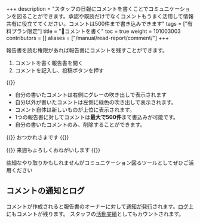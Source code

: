 +++
description = "スタッフの日報にコメントを書くことでコミュニケーションを図ることができます。承認や既読だけでなくコメントもうまく活用して情報共有に役立ててください。コメントは500件まで書き込みできます"
tags = ["有料プラン限定"]
title = "💬コメントを書く"
toc = true
weight = 101003003
contributors = []
aliases = ["/manual/read-report/comment/"]
+++

報告書を読む権限があれば報告書にコメントを残すことができます。

1. コメントを書く報告書を開く
1. コメントを記入し、投稿ボタンを押す

{{<appscreen filename="write-comment" title="コメントエリアには表示中の日報に対して付されたコメントが表示されます。1つの日報に付き最大で500コメントまで保存できます" >}}

- 自分の書いたコメントは右側にグレーの吹き出しで表示されます
- 自分以外が書いたコメントは左側に緑色の吹き出しで表示されます。  
- コメント自体は新しいものが上位に表示されます。
- 1つの報告書に対してコメントは**最大で500件**まで書込みが可能です。
- 自分の書いたコメントのみ、削除することができます。

{{<alice pos="left" icon="default">}}
おつかれさまです
{{</alice>}}

{{<alice pos="right" icon="ok">}}
来週もよろしくおねがいします
{{</alice>}}

些細なやり取りかもしれませんがコミュニケーション図るツールとしてぜひご活用ください

## コメントの通知とログ

コメントが作成されると報告書のオーナーに対して[通知が発行](/docs/manual/notice/show/)されます。[ログ](/docs/manual/initial-setting/advanced-setting/log/)上にもコメントが残ります。
スタッフの[活動実績](/docs/manual/initial-setting/advanced-setting/activity/)としてもカウントされます。
